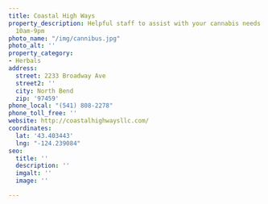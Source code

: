 ```yaml
---
title: Coastal High Ways
property_description: Helpful staff to assist with your cannabis needs. Open daily
  10am-9pm
photo_name: "/img/cannibus.jpg"
photo_alt: ''
property_category:
- Herbals
address:
  street: 2233 Broadway Ave
  street2: ''
  city: North Bend
  zip: '97459'
phone_local: "(541) 808-2278"
phone_toll_free: ''
website: http://coastalhighwaysllc.com/
coordinates:
  lat: '43.403443'
  lng: "-124.239084"
seo:
  title: ''
  description: ''
  imgalt: ''
  image: ''

---
```

